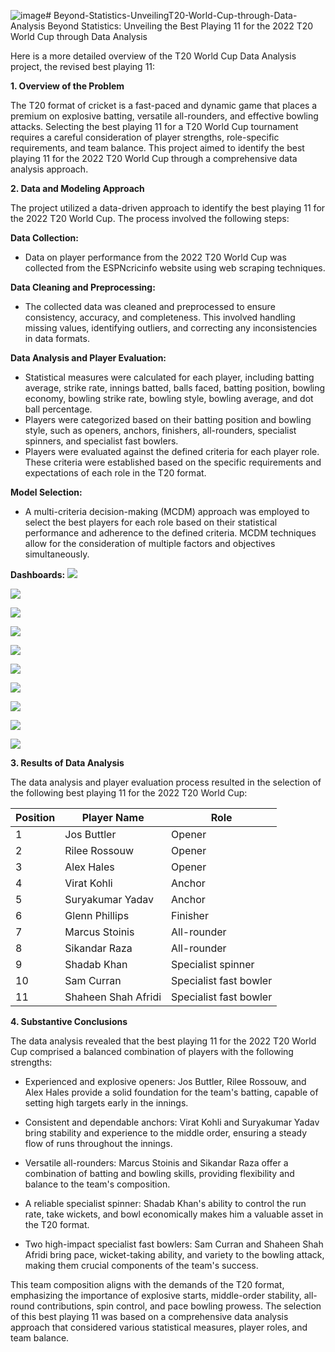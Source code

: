 ![image](https://github.com/vuppulasaikrishna/Beyond-Statistics-UnveilingT20-World-Cup-through-Data-Analysis/assets/101575175/fd550e94-7906-4a5a-ae7e-4744225032b2)# Beyond-Statistics-UnveilingT20-World-Cup-through-Data-Analysis
Beyond Statistics: Unveiling the Best Playing 11 for the 2022 T20 World Cup through Data Analysis

Here is a more detailed overview of the T20 World Cup Data Analysis project, the revised best playing 11:

**1. Overview of the Problem**

The T20 format of cricket is a fast-paced and dynamic game that places a premium on explosive batting, versatile all-rounders, and effective bowling attacks. Selecting the best playing 11 for a T20 World Cup tournament requires a careful consideration of player strengths, role-specific requirements, and team balance. This project aimed to identify the best playing 11 for the 2022 T20 World Cup through a comprehensive data analysis approach.

**2. Data and Modeling Approach**

The project utilized a data-driven approach to identify the best playing 11 for the 2022 T20 World Cup. The process involved the following steps:

**Data Collection:**

- Data on player performance from the 2022 T20 World Cup was collected from the ESPNcricinfo website using web scraping techniques.

**Data Cleaning and Preprocessing:**

- The collected data was cleaned and preprocessed to ensure consistency, accuracy, and completeness. This involved handling missing values, identifying outliers, and correcting any inconsistencies in data formats.

**Data Analysis and Player Evaluation:**

- Statistical measures were calculated for each player, including batting average, strike rate, innings batted, balls faced, batting position, bowling economy, bowling strike rate, bowling style, bowling average, and dot ball percentage.
- Players were categorized based on their batting position and bowling style, such as openers, anchors, finishers, all-rounders, specialist spinners, and specialist fast bowlers.
- Players were evaluated against the defined criteria for each player role. These criteria were established based on the specific requirements and expectations of each role in the T20 format.

**Model Selection:**

- A multi-criteria decision-making (MCDM) approach was employed to select the best players for each role based on their statistical performance and adherence to the defined criteria. MCDM techniques allow for the consideration of multiple factors and objectives simultaneously.

**Dashboards:**
![](https://i.imgur.com/8UEes4c.png)

![](https://i.imgur.com/4gCLtOw.png)

![](https://i.imgur.com/8hOz1PY.png)

![](https://i.imgur.com/vNnHrS1.png)

![](https://i.imgur.com/eeFy5Kn.png)

![](https://i.imgur.com/bjNVdiR.png)

![](https://i.imgur.com/NILrLKk.png)

![](https://i.imgur.com/KuFT47c.png)

![](https://i.imgur.com/baR5IeL.png)

![](https://i.imgur.com/yaoXzLL.png)



**3. Results of Data Analysis**

The data analysis and player evaluation process resulted in the selection of the following best playing 11 for the 2022 T20 World Cup:

| Position | Player Name | Role |
|---|---|---|
| 1 | Jos Buttler | Opener |
| 2 | Rilee Rossouw | Opener |
| 3 | Alex Hales | Opener |
| 4 | Virat Kohli | Anchor |
| 5 | Suryakumar Yadav | Anchor |
| 6 | Glenn Phillips | Finisher |
| 7 | Marcus Stoinis | All-rounder |
| 8 | Sikandar Raza | All-rounder |
| 9 | Shadab Khan | Specialist spinner |
| 10 | Sam Curran | Specialist fast bowler |
| 11 | Shaheen Shah Afridi | Specialist fast bowler |

**4. Substantive Conclusions**

The data analysis revealed that the best playing 11 for the 2022 T20 World Cup comprised a balanced combination of players with the following strengths:

- Experienced and explosive openers: Jos Buttler, Rilee Rossouw, and Alex Hales provide a solid foundation for the team's batting, capable of setting high targets early in the innings.

- Consistent and dependable anchors: Virat Kohli and Suryakumar Yadav bring stability and experience to the middle order, ensuring a steady flow of runs throughout the innings.

- Versatile all-rounders: Marcus Stoinis and Sikandar Raza offer a combination of batting and bowling skills, providing flexibility and balance to the team's composition.

- A reliable specialist spinner: Shadab Khan's ability to control the run rate, take wickets, and bowl economically makes him a valuable asset in the T20 format.

- Two high-impact specialist fast bowlers: Sam Curran and Shaheen Shah Afridi bring pace, wicket-taking ability, and variety to the bowling attack, making them crucial components of the team's success.

This team composition aligns with the demands of the T20 format, emphasizing the importance of explosive starts, middle-order stability, all-round contributions, spin control, and pace bowling prowess. The selection of this best playing 11 was based on a comprehensive data analysis approach that considered various statistical measures, player roles, and team balance.
